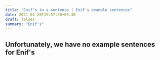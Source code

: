 ```yaml
---
title: "Enif's in a sentence | Enif's example sentences"
date: 2021-01-20T19:57:50+05:30
draft: falses
summary: "Enif's"
---
```

## Unfortunately, we have no example sentences for Enif's                 
